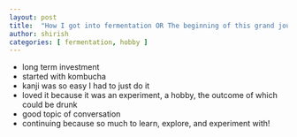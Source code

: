 ```yaml
---
layout: post
title:  "How I got into fermentation OR The beginning of this grand journey"
author: shirish
categories: [ fermentation, hobby ]
---
```


* long term investment
* started with kombucha
* kanji was so easy I had to just do it
* loved it because it was an experiment, a hobby, the outcome of which could be drunk
* good topic of conversation
* continuing because so much to learn, explore, and experiment with!